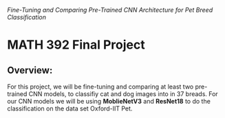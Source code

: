 _Fine-Tuning and Comparing Pre-Trained CNN Architecture for Pet Breed Classification_
# MATH 392 Final Project
## Overview:
For this project, we will be fine-tuning and comparing at least two pre-trained CNN models, to classifiy cat and dog images into in 37 breads. For our CNN models we will be using  **MoblieNetV3** and **ResNet18** to do the classification on the data set Oxford-IIT Pet.
